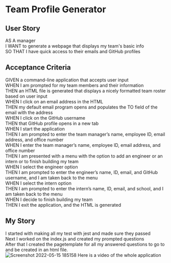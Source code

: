 # Team Profile Generator

## User Story
AS A manager<br>
I WANT to generate a webpage that displays my team's basic info<br>
SO THAT I have quick access to their emails and GitHub profiles<br>

## Acceptance Criteria
GIVEN a command-line application that accepts user input<br>
WHEN I am prompted for my team members and their information<br>
THEN an HTML file is generated that displays a nicely formatted team roster based on user input<br>
WHEN I click on an email address in the HTML<br>
THEN my default email program opens and populates the TO field of the email with the address<br>
WHEN I click on the GitHub username<br>
THEN that GitHub profile opens in a new tab<br>
WHEN I start the application<br>
THEN I am prompted to enter the team manager’s name, employee ID, email address, and office number<br>
WHEN I enter the team manager’s name, employee ID, email address, and office number<br>
THEN I am presented with a menu with the option to add an engineer or an intern or to finish building my team<br>
WHEN I select the engineer option<br>
THEN I am prompted to enter the engineer’s name, ID, email, and GitHub username, and I am taken back to the menu<br>
WHEN I select the intern option<br>
THEN I am prompted to enter the intern’s name, ID, email, and school, and I am taken back to the menu<br>
WHEN I decide to finish building my team<br>
THEN I exit the application, and the HTML is generated<br>

## My Story
I started with making all my test with jest and made sure they passed<br>
Next I worked on the index.js and created my prompted questions<br>
After that I created the pagetemplate for all my answered questions to go to and be created in an html file.<br>
![Screenshot 2022-05-15 185158](https://user-images.githubusercontent.com/99914942/168499804-b7348d5f-6c4d-442e-a351-a178065d7d9e.jpg)
Here is a video of the whole application<br>
